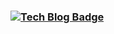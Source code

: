 ### [![Tech Blog Badge](http://img.shields.io/badge/-Tech%20blog-black?style=flat-square&logo=github&link=https://zzsza.github.io/)](https://gusrb3164.github.io/)


